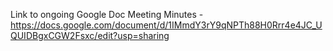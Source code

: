 Link to ongoing Google Doc Meeting Minutes - https://docs.google.com/document/d/1IMmdY3rY9qNPTh88H0Rrr4e4JC_UQUIDBgxCGW2Fsxc/edit?usp=sharing
